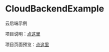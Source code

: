 # CloudBackendExample
云后端示例

项目说明：[点这里](https://corecabin.cn/2021/11/23/how-to-use-dynamic-data-in-github-pages/)

项目页面预览：[点这里](https://corecabin.cn/CloudBackendExample/)
